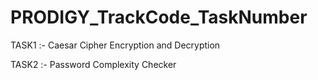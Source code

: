 # PRODIGY_TrackCode_TaskNumber
TASK1 :- Caesar Cipher Encryption and Decryption

TASK2 :- Password Complexity Checker
